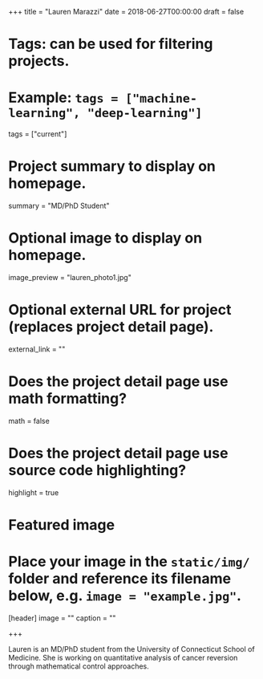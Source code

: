 +++
title = "Lauren Marazzi"
date = 2018-06-27T00:00:00
draft = false

# Tags: can be used for filtering projects.
# Example: `tags = ["machine-learning", "deep-learning"]`
tags = ["current"]

# Project summary to display on homepage.
summary = "MD/PhD Student"


# Optional image to display on homepage.
image_preview = "lauren_photo1.jpg"

# Optional external URL for project (replaces project detail page).
external_link = ""

# Does the project detail page use math formatting?
math = false

# Does the project detail page use source code highlighting?
highlight = true

# Featured image
# Place your image in the `static/img/` folder and reference its filename below, e.g. `image = "example.jpg"`.
[header]
image = ""
caption = ""

+++

Lauren is an MD/PhD student from the University of Connecticut School of Medicine. She is working on quantitative analysis of cancer reversion through mathematical control approaches.

